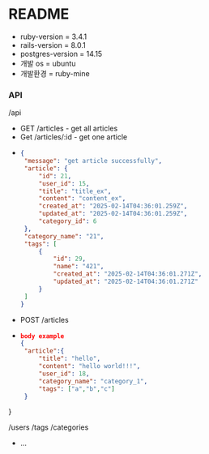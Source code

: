 # README

- ruby-version = 3.4.1
- rails-version = 8.0.1
- postgres-version = 14.15
- 개발 os = ubuntu
- 개발환경 = ruby-mine

### API
/api
-  GET /articles  -  get all articles
-  Get /articles/:id  -  get one article
-  ```json
   {
    "message": "get article successfully",
    "article": {
        "id": 21,
        "user_id": 15,
        "title": "title_ex",
        "content": "content_ex",
        "created_at": "2025-02-14T04:36:01.259Z",
        "updated_at": "2025-02-14T04:36:01.259Z",
        "category_id": 6
    },
    "category_name": "21",
    "tags": [
        {
            "id": 29,
            "name": "421",
            "created_at": "2025-02-14T04:36:01.271Z",
            "updated_at": "2025-02-14T04:36:01.271Z"
        }
    ]
   }
-  POST /articles
-  ```json
   body example
   {
    "article":{
        "title": "hello",
        "content": "hello world!!!",
        "user_id": 18,
        "category_name": "category_1",
        "tags": ["a","b","c"]
    }
}


  
  /users
  /tags
  /categories



* ...
